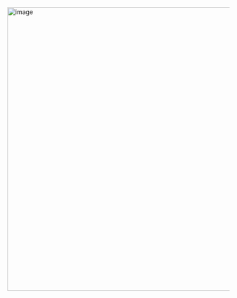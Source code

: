 <img width="1307" height="641" alt="image" src="https://github.com/user-attachments/assets/30761518-3177-4655-9500-fa86b7e747d7" />
